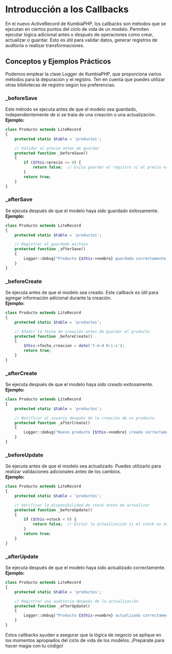 # Introducción a los Callbacks

En el nuevo ActiveRecord de KumbiaPHP, los callbacks son métodos que se ejecutan en ciertos puntos del ciclo de vida de
un modelo. Permiten ejecutar lógica adicional antes o después de operaciones como crear, actualizar o guardar. Esto es
útil para validar datos, generar registros de auditoría o realizar transformaciones.

## Conceptos y Ejemplos Prácticos

Podemos emplear la clase Logger de KumbiaPHP, que proporciona varios métodos para la depuración y el registro. Ten en
cuenta que puedes utilizar otras bibliotecas de registro según tus preferencias.

### _beforeSave
Este método se ejecuta antes de que el modelo sea guardado, independientemente de si se trata de una creación o una
actualización.
**Ejemplo:**

```php
class Producto extends LiteRecord
{
    protected static $table = 'productos';

    // Validar el precio antes de guardar
    protected function _beforeSave()
    {
        if ($this->precio <= 0) {
            return false;  // Evita guardar el registro si el precio es 0 o negativo
        }
        return true;
    }
}
```

### _afterSave
Se ejecuta después de que el modelo haya sido guardado exitosamente.  
**Ejemplo:**

```php
class Producto extends LiteRecord
{
    protected static $table = 'productos';

    // Registrar el guardado exitoso
    protected function _afterSave()
    {
        Logger::debug("Producto {$this->nombre} guardado correctamente con precio {$this->precio}");
    }
}
```

### _beforeCreate
Se ejecuta antes de que el modelo sea creado. Este callback es útil para agregar información adicional durante la
creación.  
**Ejemplo:**

```php
class Producto extends LiteRecord
{
    protected static $table = 'productos';

    // Añadir la fecha de creación antes de guardar el producto
    protected function _beforeCreate()
    {
        $this->fecha_creacion = date('Y-m-d H:i:s');
        return true;
    }
}
```

### _afterCreate
Se ejecuta después de que el modelo haya sido creado exitosamente.  
**Ejemplo:**

```php
class Producto extends LiteRecord
{
    protected static $table = 'productos';

    // Notificar al usuario después de la creación de un producto
    protected function _afterCreate()
    {
        Logger::debug("Nuevo producto {$this->nombre} creado correctamente.");
    }
}
```

### _beforeUpdate
Se ejecuta antes de que el modelo sea actualizado. Puedes utilizarlo para realizar validaciones adicionales antes de los
cambios.  
**Ejemplo:**

```php
class Producto extends LiteRecord
{
    protected static $table = 'productos';

    // Verificar la disponibilidad de stock antes de actualizar
    protected function _beforeUpdate()
    {
        if ($this->stock < 0) {
            return false;  // Evitar la actualización si el stock es negativo
        }
        return true;
    }
}
```

### _afterUpdate
Se ejecuta después de que el modelo haya sido actualizado correctamente.  
**Ejemplo:**

```php
class Producto extends LiteRecord
{
    protected static $table = 'productos';

    // Registrar una auditoría después de la actualización
    protected function _afterUpdate()
    {
        Logger::debug("Producto {$this->nombre} actualizado correctamente con stock {$this->stock}.");
    }
}
```

Estos callbacks ayudan a asegurar que la lógica de negocio se aplique en los momentos apropiados del ciclo de vida de
los modelos. ¡Prepárate para hacer magia con tu código!